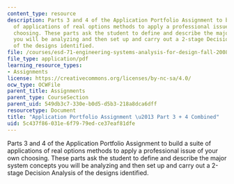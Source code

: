 ```yaml
---
content_type: resource
description: Parts 3 and 4 of the Application Portfolio Assignment to build a suite
  of applications of real options methods to apply a professional issue of your own
  choosing. These parts ask the student to define and describe the major system concepts
  you will be analyzing and then set up and carry out a 2-stage Decision Analysis
  of the designs identified.
file: /courses/esd-71-engineering-systems-analysis-for-design-fall-2008/5c437f86031e6f7979edce37eaf81dfe_ap_assn3_4.pdf
file_type: application/pdf
learning_resource_types:
- Assignments
license: https://creativecommons.org/licenses/by-nc-sa/4.0/
ocw_type: OCWFile
parent_title: Assignments
parent_type: CourseSection
parent_uid: 549db3c7-330e-b0d5-d5b3-218a8dca6dff
resourcetype: Document
title: "Application Portfolio Assignment \u2013 Part 3 + 4 Combined"
uid: 5c437f86-031e-6f79-79ed-ce37eaf81dfe
---
```

Parts 3 and 4 of the Application Portfolio Assignment to build a suite of applications of real options methods to apply a professional issue of your own choosing. These parts ask the student to define and describe the major system concepts you will be analyzing and then set up and carry out a 2-stage Decision Analysis of the designs identified.